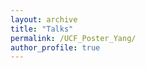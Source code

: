 ```yaml
---
layout: archive
title: "Talks"
permalink: /UCF_Poster_Yang/
author_profile: true
---
```

<object data="/files/UCF_Poster_Yang.pdf" width="1000" height="800" type='application/pdf'/>
